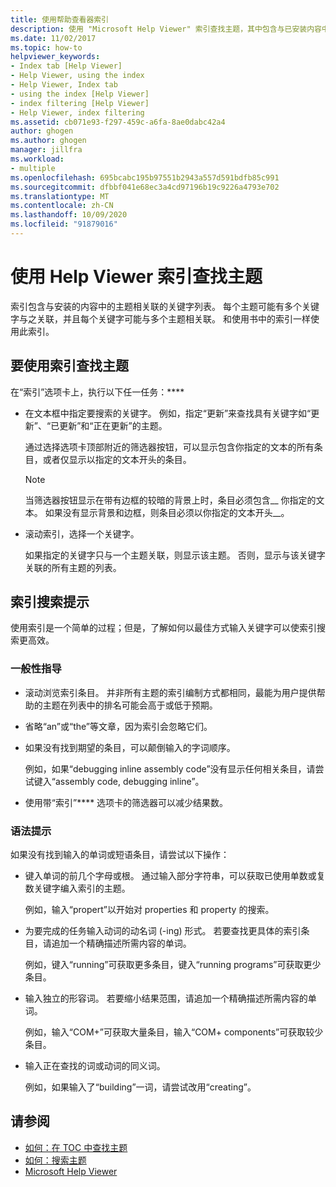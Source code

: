 ```yaml
---
title: 使用帮助查看器索引
description: 使用 "Microsoft Help Viewer" 索引查找主题，其中包含与已安装内容中的主题关联的关键字列表。
ms.date: 11/02/2017
ms.topic: how-to
helpviewer_keywords:
- Index tab [Help Viewer]
- Help Viewer, using the index
- Help Viewer, Index tab
- using the index [Help Viewer]
- index filtering [Help Viewer]
- Help Viewer, index filtering
ms.assetid: cb071e93-f297-459c-a6fa-8ae0dabc42a4
author: ghogen
ms.author: ghogen
manager: jillfra
ms.workload:
- multiple
ms.openlocfilehash: 695bcabc195b97551b2943a557d591bdfb85c991
ms.sourcegitcommit: dfbbf041e68ec3a4cd97196b19c9226a4793e702
ms.translationtype: MT
ms.contentlocale: zh-CN
ms.lasthandoff: 10/09/2020
ms.locfileid: "91879016"
---
```

# <a name="find-topics-by-using-the-help-viewer-index"></a>使用 Help Viewer 索引查找主题

索引包含与安装的内容中的主题相关联的关键字列表。 每个主题可能有多个关键字与之关联，并且每个关键字可能与多个主题相关联。 和使用书中的索引一样使用此索引。

## <a name="to-find-a-topic-by-using-the-index"></a>要使用索引查找主题

在“索引”选项卡上，执行以下任一任务：****

- 在文本框中指定要搜索的关键字。 例如，指定“更新”来查找具有关键字如“更新”、“已更新”和“正在更新”的主题。

    通过选择选项卡顶部附近的筛选器按钮，可以显示包含你指定的文本的所有条目，或者仅显示以指定的文本开头的条目。

    > [!NOTE]
    > 当筛选器按钮显示在带有边框的较暗的背景上时，条目必须包含__ 你指定的文本。 如果没有显示背景和边框，则条目必须以你指定的文本开头__。

- 滚动索引，选择一个关键字。

    如果指定的关键字只与一个主题关联，则显示该主题。 否则，显示与该关键字关联的所有主题的列表。

## <a name="index-search-tips"></a>索引搜索提示

使用索引是一个简单的过程；但是，了解如何以最佳方式输入关键字可以使索引搜索更高效。

### <a name="general-guidelines"></a>一般性指导

- 滚动浏览索引条目。 并非所有主题的索引编制方式都相同，最能为用户提供帮助的主题在列表中的排名可能会高于或低于预期。

- 省略“an”或“the”等文章，因为索引会忽略它们。

- 如果没有找到期望的条目，可以颠倒输入的字词顺序。

    例如，如果“debugging inline assembly code”没有显示任何相关条目，请尝试键入“assembly code, debugging inline”。

- 使用带“索引”**** 选项卡的筛选器可以减少结果数。

### <a name="syntax-tips"></a>语法提示

如果没有找到输入的单词或短语条目，请尝试以下操作：

- 键入单词的前几个字母或根。 通过输入部分字符串，可以获取已使用单数或复数关键字编入索引的主题。

    例如，输入“propert”以开始对 properties 和 property 的搜索。

- 为要完成的任务输入动词的动名词 (-ing) 形式。 若要查找更具体的索引条目，请追加一个精确描述所需内容的单词。

    例如，键入“running”可获取更多条目，键入“running programs”可获取更少条目。

- 输入独立的形容词。 若要缩小结果范围，请追加一个精确描述所需内容的单词。

    例如，输入“COM+”可获取大量条目，输入“COM+ components”可获取较少条目。

- 输入正在查找的词或动词的同义词。

    例如，如果输入了“building”一词，请尝试改用“creating”。

## <a name="see-also"></a>请参阅

- [如何：在 TOC 中查找主题](../help-viewer/find-topics-toc.md)
- [如何：搜索主题](../help-viewer/find-topics.md)
- [Microsoft Help Viewer](../help-viewer/overview.md)